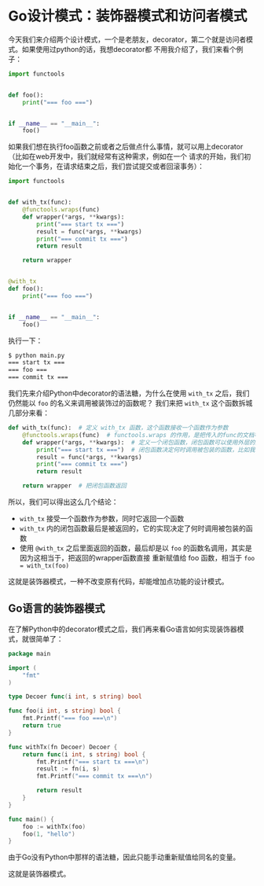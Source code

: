 # Go设计模式：装饰器模式和访问者模式

今天我们来介绍两个设计模式，一个是老朋友，decorator，第二个就是访问者模式。如果使用过python的话，我想decorator都
不用我介绍了，我们来看个例子：

```python
import functools


def foo():
    print("=== foo ===")


if __name__ == "__main__":
    foo()
```

如果我们想在执行foo函数之前或者之后做点什么事情，就可以用上decorator（比如在web开发中，我们就经常有这种需求，例如在一个
请求的开始，我们初始化一个事务，在请求结束之后，我们尝试提交或者回滚事务）：

```python
import functools


def with_tx(func):
    @functools.wraps(func)
    def wrapper(*args, **kwargs):
        print("=== start tx ===")
        result = func(*args, **kwargs)
        print("=== commit tx ===")
        return result

    return wrapper


@with_tx
def foo():
    print("=== foo ===")


if __name__ == "__main__":
    foo()
```

执行一下：

```bash
$ python main.py 
=== start tx ===
=== foo ===
=== commit tx ===
```

我们先来介绍Python中decorator的语法糖，为什么在使用 `with_tx` 之后，我们仍然能以 `foo` 的名义来调用被装饰过的函数呢？
我们来把 `with_tx` 这个函数拆城几部分来看：

```python
def with_tx(func):  # 定义 with_tx 函数，这个函数接收一个函数作为参数
    @functools.wraps(func)  # functools.wraps 的作用，是把传入的func的文档等资料，放到wrapper函数里，它也是一个decorator
    def wrapper(*args, **kwargs):  # 定义一个闭包函数，闭包函数可以使用外层的变量，因此也就可以使用func。
        print("=== start tx ===")  # 闭包函数决定何时调用被包装的函数，比如我们这里先print，再调用
        result = func(*args, **kwargs)
        print("=== commit tx ===")
        return result

    return wrapper  # 把闭包函数返回
```

所以，我们可以得出这么几个结论：

- `with_tx` 接受一个函数作为参数，同时它返回一个函数
- `with_tx` 内的闭包函数最后是被返回的，它的实现决定了何时调用被包装的函数
- 使用 `@with_tx` 之后里面返回的函数，最后却是以 `foo` 的函数名调用，其实是因为这相当于，把返回的wrapper函数直接
重新赋值给 foo 函数，相当于 `foo = with_tx(foo)`

这就是装饰器模式，一种不改变原有代码，却能增加点功能的设计模式。

## Go语言的装饰器模式

在了解Python中的decorator模式之后，我们再来看Go语言如何实现装饰器模式，就很简单了：

```go
package main

import (
	"fmt"
)

type Decoer func(i int, s string) bool

func foo(i int, s string) bool {
	fmt.Printf("=== foo ===\n")
	return true
}

func withTx(fn Decoer) Decoer {
	return func(i int, s string) bool {
		fmt.Printf("=== start tx ===\n")
		result := fn(i, s)
		fmt.Printf("=== commit tx ===\n")

		return result
	}
}

func main() {
	foo := withTx(foo)
	foo(1, "hello")
}
```

由于Go没有Python中那样的语法糖，因此只能手动重新赋值给同名的变量。

这就是装饰器模式。
